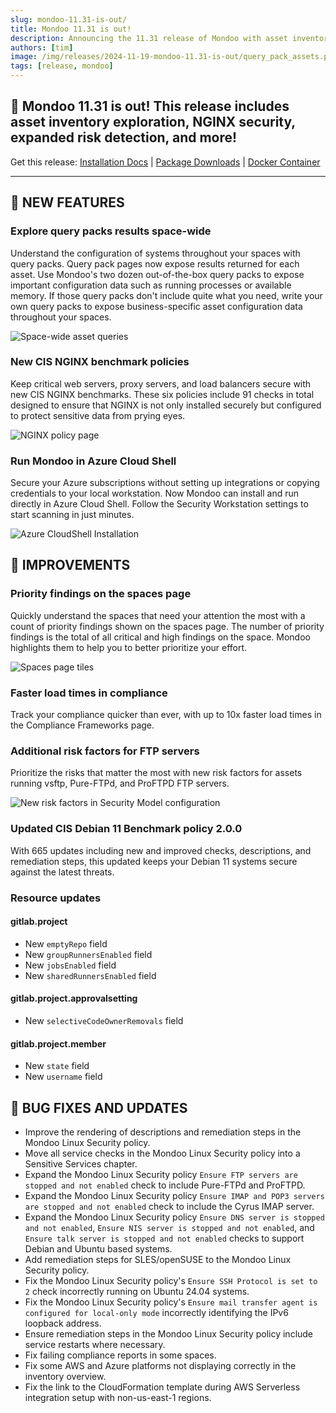 ```yaml
---
slug: mondoo-11.31-is-out/
title: Mondoo 11.31 is out!
description: Announcing the 11.31 release of Mondoo with asset inventory exploration, NGINX security, expanded risk detection, and more!
authors: [tim]
image: /img/releases/2024-11-19-mondoo-11.31-is-out/query_pack_assets.png
tags: [release, mondoo]
---
```


## 🥳 Mondoo 11.31 is out! This release includes asset inventory exploration, NGINX security, expanded risk detection, and more!

Get this release: [Installation Docs](https://mondoo.com/docs/cnspec/) | [Package Downloads](https://releases.mondoo.com/cnspec/) | [Docker Container](https://hub.docker.com/r/mondoo/cnspec)

---

## 🎉 NEW FEATURES

### Explore query packs results space-wide

Understand the configuration of systems throughout your spaces with query packs. Query pack pages now expose results returned for each asset. Use Mondoo's two dozen out-of-the-box query packs to expose important configuration data such as running processes or available memory. If those query packs don't include quite what you need, write your own query packs to expose business-specific asset configuration data throughout your spaces.

![Space-wide asset queries](/img/releases/2024-11-19-mondoo-11.31-is-out/query_pack_assets.png)

### New CIS NGINX benchmark policies

Keep critical web servers, proxy servers, and load balancers secure with new CIS NGINX benchmarks. These six policies include 91 checks in total designed to ensure that NGINX is not only installed securely but configured to protect sensitive data from prying eyes.

![NGINX policy page](/img/releases/2024-11-19-mondoo-11.31-is-out/nginx_policy.png)

### Run Mondoo in Azure Cloud Shell

Secure your Azure subscriptions without setting up integrations or copying credentials to your local workstation. Now Mondoo can install and run directly in Azure Cloud Shell. Follow the Security Workstation settings to start scanning in just minutes.

![Azure CloudShell Installation](/img/releases/2024-11-19-mondoo-11.31-is-out/cloudshell_install.png)

## 🧹 IMPROVEMENTS

### Priority findings on the spaces page

Quickly understand the spaces that need your attention the most with a count of priority findings shown on the spaces page. The number of priority findings is the total of all critical and high findings on the space. Mondoo highlights them to help you to better prioritize your effort.

![Spaces page tiles](/img/releases/2024-11-19-mondoo-11.31-is-out/priority_findings.png)

### Faster load times in compliance

Track your compliance quicker than ever, with up to 10x faster load times in the Compliance Frameworks page.

### Additional risk factors for FTP servers

Prioritize the risks that matter the most with new risk factors for assets running vsftp, Pure-FTPd, and ProFTPD FTP servers.

![New risk factors in Security Model configuration](/img/releases/2024-11-19-mondoo-11.31-is-out/risk_factors.png)

### Updated CIS Debian 11 Benchmark policy 2.0.0

With 665 updates including new and improved checks, descriptions, and remediation steps, this updated keeps your Debian 11 systems secure against the latest threats.

### Resource updates

#### gitlab.project

- New `emptyRepo` field
- New `groupRunnersEnabled` field
- New `jobsEnabled` field
- New `sharedRunnersEnabled` field

#### gitlab.project.approvalsetting

- New `selectiveCodeOwnerRemovals` field

#### gitlab.project.member

- New `state` field
- New `username` field

## 🐛 BUG FIXES AND UPDATES

- Improve the rendering of descriptions and remediation steps in the Mondoo Linux Security policy.
- Move all service checks in the Mondoo Linux Security policy into a Sensitive Services chapter.
- Expand the Mondoo Linux Security policy `Ensure FTP servers are stopped and not enabled` check to include Pure-FTPd and ProFTPD.
- Expand the Mondoo Linux Security policy `Ensure IMAP and POP3 servers are stopped and not enabled` check to include the Cyrus IMAP server.
- Expand the Mondoo Linux Security policy `Ensure DNS server is stopped and not enabled`, `Ensure NIS server is stopped and not enabled`, and `Ensure talk server is stopped and not enabled` checks to support Debian and Ubuntu based systems.
- Add remediation steps for SLES/openSUSE to the Mondoo Linux Security policy.
- Fix the Mondoo Linux Security policy's `Ensure SSH Protocol is set to 2` check incorrectly running on Ubuntu 24.04 systems.
- Fix the Mondoo Linux Security policy's `Ensure mail transfer agent is configured for local-only mode` incorrectly identifying the IPv6 loopback address.
- Ensure remediation steps in the Mondoo Linux Security policy include service restarts where necessary.
- Fix failing compliance reports in some spaces.
- Fix some AWS and Azure platforms not displaying correctly in the inventory overview.
- Fix the link to the CloudFormation template during AWS Serverless integration setup with non-us-east-1 regions.
